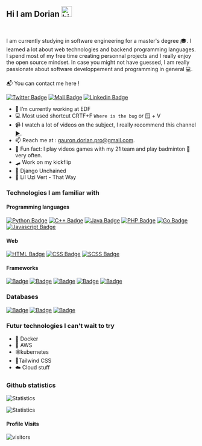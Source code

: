## Hi I am Dorian <img src="https://user-images.githubusercontent.com/1303154/88677602-1635ba80-d120-11ea-84d8-d263ba5fc3c0.gif" width="28px" alt="hi">
<br>

I am currently studying in software engineering for a master's degree 🎓. I learned a lot about web technologies and backend programming languages. I spend most of my free time creating personnal projects and I really enjoy the open source mindset. In case you might not have guessed, I am really passionate about software developpement and programming in general 💻.

📬 You can contact me here !

[![Twitter Badge](https://img.shields.io/badge/Twitter-1DA1F2?style=for-the-badge&logo=twitter&logoColor=white)](https://twitter.com/loutre_verte) [![Mail Badge](https://img.shields.io/badge/Gmail-D14836?style=for-the-badge&logo=gmail&logoColor=white)](mailto:gauron.dorian.pro@gmail.com) [![Linkedin Badge](https://img.shields.io/badge/LinkedIn-0077B5?style=for-the-badge&logo=linkedin&logoColor=white)](https://www.linkedin.com/in/dorian-gauron-534716187/)

- 🏡 I’m currently working at EDF
- 💻 Most used shortcut CRTF+F `Where is the bug` or 🪟 + V
- 📹 I watch a lot of videos on the subject, I really recommend this channel [▶️](https://www.youtube.com/c/Fireship).
- 📫 Reach me at : gauron.dorian.pro@gmail.com.
- 🌌 Fun fact: I play videos games with my 21 team and play badminton 🏸 very often.
- 🛹 Work on my kickflip
- 🍿 Django Unchained
- 🎵 Lil Uzi Vert - That Way

### Technologies I am familiar with

#### Programming languages
[![Python Badge](https://img.shields.io/badge/Python-3776AB?style=for-the-badge&logo=python&logoColor=white)](#)
[![C++ Badge](https://img.shields.io/badge/C%2B%2B-00599C?style=for-the-badge&logo=c%2B%2B&logoColor=white)](#) 
[![Java Badge](https://img.shields.io/badge/Java-ED8B00?style=for-the-badge&logo=java&logoColor=white)](#)
[![PHP Badge](https://img.shields.io/badge/PHP-777BB4?style=for-the-badge&logo=php&logoColor=white)](#)
[![Go Badge](https://img.shields.io/badge/Go-00ADD8?style=for-the-badge&logo=go&logoColor=white)](#)
[![Javascript Badge](https://img.shields.io/badge/JavaScript-323330?style=for-the-badge&logo=javascript&logoColor=F7DF1E)](#)

#### Web
[![HTML Badge](https://img.shields.io/badge/HTML5-E34F26?style=for-the-badge&logo=html5&logoColor=white)](#)
[![CSS Badge](https://img.shields.io/badge/CSS3-1572B6?style=for-the-badge&logo=css3&logoColor=white)](#)
[![SCSS Badge](https://img.shields.io/badge/Sass-CC6699?style=for-the-badge&logo=sass&logoColor=white)](#)

#### Frameworks
[![Badge](https://img.shields.io/badge/Django-092E20?style=for-the-badge&logo=django&logoColor=white)](#)
[![Badge](https://img.shields.io/badge/Spring-6DB33F?style=for-the-badge&logo=spring&logoColor=white)](#)
[![Badge](https://img.shields.io/badge/Flask-000000?style=for-the-badge&logo=flask&logoColor=white)](#)
[![Badge](https://img.shields.io/badge/React-20232A?style=for-the-badge&logo=react&logoColor=61DAFB)](#)
[![Badge](https://img.shields.io/badge/Vue.js-35495E?style=for-the-badge&logo=vue.js&logoColor=4FC08D)](#)

### Databases
[![Badge](https://img.shields.io/badge/MySQL-00000F?style=for-the-badge&logo=mysql&logoColor=white)](#)
[![Badge](https://img.shields.io/badge/PostgreSQL-316192?style=for-the-badge&logo=postgresql&logoColor=white)](#)
[![Badge](https://img.shields.io/badge/MongoDB-4EA94B?style=for-the-badge&logo=mongodb&logoColor=white)](#)

### Futur technologies I can't wait to try 

- 🐋 Docker
- 🔖 AWS
- 🕸️kubernetes
- 💄Tailwind CSS
- ☁️ Cloud stuff

### Github statistics
![Statistics](https://github-readme-stats.vercel.app/api/top-langs/?username=Michelprogram&theme=blue-green&layout=compact)

![Statistics](https://github-readme-stats.vercel.app/api?username=Michelprogram&theme=blue-green&show_icons=true)

#### Profile Visits 

![visitors](https://visitor-badge.glitch.me/badge?page_id=Michelprogram.Michelprogram)
